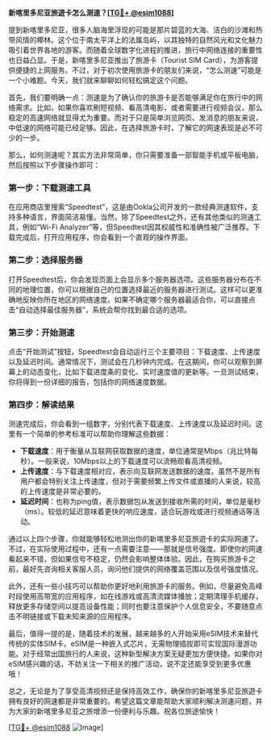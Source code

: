 **新喀里多尼亚旅遊卡怎么测速？[[TG💪+ @esim1088](https://t.me/s/esim1088)]**

提到新喀里多尼亚，很多人脑海里浮现的可能是那片碧蓝的大海、洁白的沙滩和热带风情的椰林。这个位于南太平洋上的法属岛屿，以其独特的自然风光和文化魅力吸引着世界各地的游客。而随着全球数字化进程的推进，旅行中网络连接的重要性也日益凸显。于是，新喀里多尼亚推出了旅游卡（Tourist SIM Card），为游客提供便捷的上网服务。不过，对于初次使用旅游卡的朋友们来说，“怎么测速”可能是一个小难题。今天，我们就来聊聊如何轻松搞定这个问题。

首先，我们要明确一点：测速是为了确认你的旅游卡是否能够满足你在旅行中的网络需求。比如，如果你喜欢刷短视频、看高清电影，或者需要进行视频会议，那么稳定的高速网络就显得尤为重要。而对于只是简单浏览网页、发消息的朋友来说，中低速的网络可能已经足够。因此，在选择旅游卡时，了解它的网速表现是必不可少的一步。

那么，如何测速呢？其实方法非常简单，你只需要准备一部智能手机或平板电脑，然后按照以下步骤操作即可：

### 第一步：下载测速工具

在应用商店里搜索“Speedtest”，这是由Ookla公司开发的一款经典测速软件，支持多种语言，界面简洁易懂。当然，除了Speedtest之外，还有其他类似的测速工具，例如“Wi-Fi Analyzer”等，但Speedtest因其权威性和准确性被广泛推荐。下载完成后，打开应用程序，你会看到一个直观的操作界面。

### 第二步：选择服务器

打开Speedtest后，你会发现页面上会显示多个服务器选项。这些服务器分布在不同的地理位置，你可以根据自己的位置选择最近的服务器进行测试。这样可以更准确地反映你所在地区的网络速度。如果不确定哪个服务器最适合你，可以直接点击“自动选择最佳服务器”，系统会帮你找到最合适的选项。

### 第三步：开始测速

点击“开始测试”按钮，Speedtest会自动运行三个主要项目：下载速度、上传速度以及延迟时间。通常情况下，测试会在几秒钟内完成。在这期间，你可以观察到屏幕上的动态变化，比如下载进度条的变化、实时速度值的更新等。一旦测试结束，你将得到一份详细的报告，包括你的网络速度数据。

### 第四步：解读结果

测速完成后，你会看到一组数字，分别代表下载速度、上传速度以及延迟时间。这里有一个简单的参考标准可以帮助你理解这些数据：

- **下载速度**：用于衡量从互联网获取数据的速度，单位通常是Mbps（兆比特每秒）。一般来说，10Mbps以上的下载速度可以流畅观看高清视频。
- **上传速度**：与下载速度相对应，表示向互联网发送数据的速度。虽然不是所有用户都会特别关注上传速度，但对于需要频繁上传文件或直播的人来说，较高的上传速度是非常必要的。
- **延迟时间**：也称为ping值，表示数据包从发送到接收所需的时间，单位是毫秒（ms）。较低的延迟意味着更快的响应速度，适合玩游戏或进行视频通话等活动。

通过以上四个步骤，你就能够轻松地测出你的新喀里多尼亚旅遊卡的实际网速了。不过，在实际使用过程中，还有一点需要注意——那就是信号强度。即使你的网速看起来不错，但如果信号不稳定，仍然会影响整体体验。因此，在购买旅游卡之前，最好先咨询相关客服人员，询问他们提供的网络覆盖范围以及信号强度情况。

此外，还有一些小技巧可以帮助你更好地利用旅游卡的服务。例如，尽量避免高峰时段使用高带宽的应用程序，如在线游戏或高清流媒体播放；定期清理手机缓存，释放更多存储空间以提高设备性能；同时也要注意保护个人信息安全，不要随意点击不明链接或下载未知来源的应用程序。

最后，值得一提的是，随着技术的发展，越来越多的人开始采用eSIM技术来替代传统的实体SIM卡。eSIM是一种嵌入式芯片，无需物理插拔即可实现国际漫游功能。对于经常出国旅行的人来说，这种新型解决方案无疑更加方便快捷。如果你对eSIM感兴趣的话，不妨关注一下相关的推广活动，说不定还能享受到更多优惠哦！

总之，无论是为了享受高清视频还是保持高效工作，确保你的新喀里多尼亚旅遊卡拥有良好的网速都是非常重要的。希望这篇文章能帮助大家顺利解决测速问题，并为大家的新喀里多尼亚之旅增添一份便利与乐趣。祝各位旅途愉快！

[[TG💪+ @esim1088](https://t.me/s/esim1088) ![Image](https://i.postimg.cc/4NQfJmqS/Snipaste-2025-05-13-00-14-12.png)]